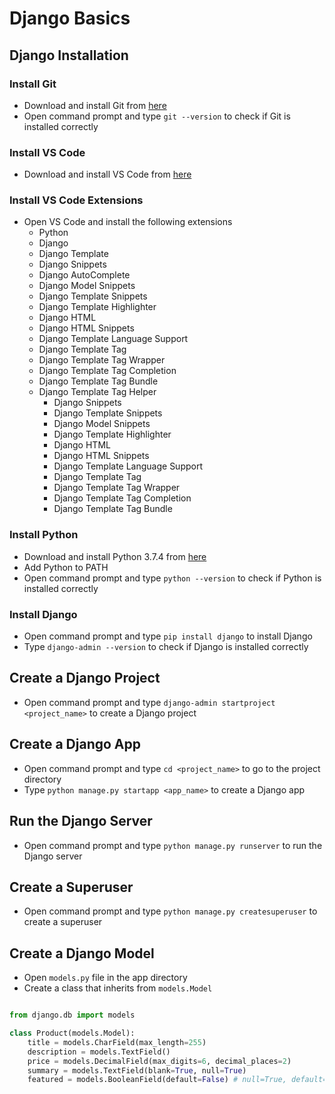 # Django Basics

## Django Installation

### Install Git

- Download and install Git from [here](https://git-scm.com/downloads)
- Open command prompt and type `git --version` to check if Git is installed correctly

### Install VS Code

- Download and install VS Code from [here](https://code.visualstudio.com/download)

### Install VS Code Extensions

- Open VS Code and install the following extensions
  - Python
  - Django
  - Django Template
  - Django Snippets
  - Django AutoComplete
  - Django Model Snippets
  - Django Template Snippets
  - Django Template Highlighter
  - Django HTML
  - Django HTML Snippets
  - Django Template Language Support
  - Django Template Tag
  - Django Template Tag Wrapper
  - Django Template Tag Completion
  - Django Template Tag Bundle
  - Django Template Tag Helper
    - Django Snippets
    - Django Template Snippets
    - Django Model Snippets
    - Django Template Highlighter
    - Django HTML
    - Django HTML Snippets
    - Django Template Language Support
    - Django Template Tag
    - Django Template Tag Wrapper
    - Django Template Tag Completion
    - Django Template Tag Bundle


### Install Python

- Download and install Python 3.7.4 from [here](https://www.python.org/downloads/release/python-374/)
- Add Python to PATH
- Open command prompt and type `python --version` to check if Python is installed correctly

### Install Django

- Open command prompt and type `pip install django` to install Django
- Type `django-admin --version` to check if Django is installed correctly

## Create a Django Project

- Open command prompt and type `django-admin startproject <project_name>` to create a Django project


## Create a Django App

- Open command prompt and type `cd <project_name>` to go to the project directory
- Type `python manage.py startapp <app_name>` to create a Django app

## Run the Django Server

- Open command prompt and type `python manage.py runserver` to run the Django server

## Create a Superuser

- Open command prompt and type `python manage.py createsuperuser` to create a superuser

## Create a Django Model

- Open `models.py` file in the app directory
- Create a class that inherits from `models.Model`

```python

from django.db import models

class Product(models.Model):
    title = models.CharField(max_length=255)
    description = models.TextField()
    price = models.DecimalField(max_digits=6, decimal_places=2)
    summary = models.TextField(blank=True, null=True)
    featured = models.BooleanField(default=False) # null=True, default=True

```
